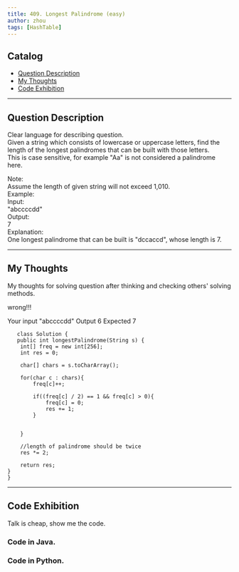 ```yaml
---
title: 409. Longest Palindrome (easy)                
author: zhou      
tags: [HashTable]          
---
```


       

## Catalog  
+ [Question Description](#partI)
+ [My Thoughts](#partII)
+ [Code Exhibition](#partIII)

----------------------------------

## Question Description
Clear language for describing question.    
Given a string which consists of lowercase or uppercase letters, find the length of the longest palindromes that can be built with those letters.     
This is case sensitive, for example "Aa" is not considered a palindrome here.    

Note:    
Assume the length of given string will not exceed 1,010.     
Example:   
Input:   
"abccccdd"    
Output:   
7   
Explanation:   
One longest palindrome that can be built is "dccaccd", whose length is 7.     


----------------------------------

## My Thoughts
My thoughts for solving question after thinking and checking others' solving methods.        



wrong!!!

Your input
"abccccdd"
Output
6
Expected
7

       class Solution {
       public int longestPalindrome(String s) {
        int[] freq = new int[256];
        int res = 0;
        
        char[] chars = s.toCharArray();
        
        for(char c : chars){
            freq[c]++;
            
            if((freq[c] / 2) == 1 && freq[c] > 0){
                freq[c] = 0;
                res += 1;
            }
            
            
        }
        
        //length of palindrome should be twice
        res *= 2;
        
        return res;
    }
    }






----------------------------------

## Code Exhibition
Talk is cheap, show me the code.    
### Code in Java.     



### Code in Python.   



